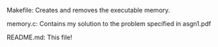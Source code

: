 Makefile:
    Creates and removes the executable memory.

memory.c:
    Contains my solution to the problem specified in asgn1.pdf

README.md:
    This file!
